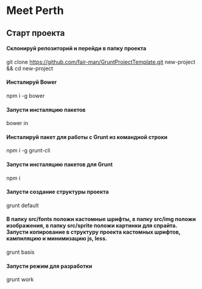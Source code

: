 # Meet Perth

## Старт проекта

#### Склонируй репозиторий и перейди в папку проекта

git clone https://github.com/fair-man/GruntProjectTemplate.git new-project && cd new-project

#### Инсталируй Bower

npm i -g bower

#### Запусти инсталяцию пакетов

bower in

#### Инсталируй пакет для работы с Grunt из командной строки

npm i -g grunt-cli

#### Запусти инсталяцию пакетов для Grunt

npm i

#### Запусти создание структуры проекта

grunt default

#### В папку src/fonts положи кастомные шрифты, в папку src/img положи изображения, в папку src/sprite положи картинки для спрайта. Запусти копирование в структуру проекта кастомных шрифтов, кампиляцию и минимизацию js, less.

grunt basis

#### Запусти режим для разработки

grunt work